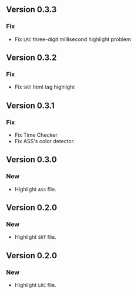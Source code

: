 ## Version 0.3.3

### Fix

- Fix `LRC`  three-digit millisecond highlight problem

## Version 0.3.2

### Fix

- Fix `SRT` html tag highlight


## Version 0.3.1

### Fix

- Fix Time Checker
- Fix ASS's color detector.


## Version 0.3.0

### New

- Highlight `ASS` file.


## Version 0.2.0

### New

- Highlight `SRT` file.


## Version 0.2.0

### New

- Highlight `LRC` file.
